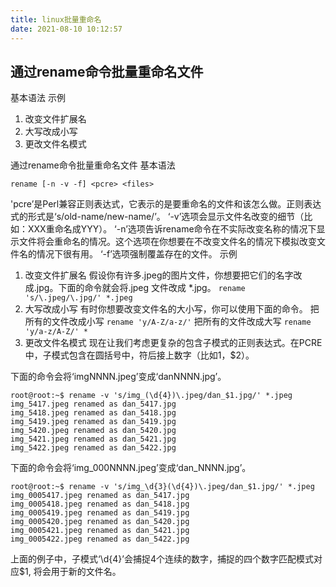 ```yaml
---
title: linux批量重命名
date: 2021-08-10 10:12:57
---
```

## 通过rename命令批量重命名文件
基本语法
示例
1. 改变文件扩展名
2. 大写改成小写
3. 更改文件名模式


通过rename命令批量重命名文件
基本语法
```shell
rename [-n -v -f] <pcre> <files>
```
'pcre’是Perl兼容正则表达式，它表示的是要重命名的文件和该怎么做。正则表达式的形式是‘s/old-name/new-name/’。
‘-v’选项会显示文件名改变的细节（比如：XXX重命名成YYY）。
‘-n’选项告诉rename命令在不实际改变名称的情况下显示文件将会重命名的情况。这个选项在你想要在不改变文件名的情况下模拟改变文件名的情况下很有用。
‘-f’选项强制覆盖存在的文件。
示例
1. 改变文件扩展名
假设你有许多.jpeg的图片文件，你想要把它们的名字改成.jpg。下面的命令就会将.jpeg 文件改成 *.jpg。
`rename 's/\.jpeg/\.jpg/' *.jpeg`
2. 大写改成小写
有时你想要改变文件名的大小写，你可以使用下面的命令。
把所有的文件改成小写
`rename 'y/A-Z/a-z/'`
把所有的文件改成大写
`rename 'y/a-z/A-Z/' *`
3. 更改文件名模式
现在让我们考虑更复杂的包含子模式的正则表达式。在PCRE中，子模式包含在圆括号中，符后接上数字（比如1，$2）。

下面的命令会将‘imgNNNN.jpeg’变成‘danNNNN.jpg’。
```shell
root@root:~$ rename -v 's/img_(\d{4})\.jpeg/dan_$1.jpg/' *.jpeg
img_5417.jpeg renamed as dan_5417.jpg
img_5418.jpeg renamed as dan_5418.jpg
img_5419.jpeg renamed as dan_5419.jpg
img_5420.jpeg renamed as dan_5420.jpg
img_5421.jpeg renamed as dan_5421.jpg
img_5422.jpeg renamed as dan_5422.jpg
```
下面的命令会将‘img_000NNNN.jpeg’变成‘dan_NNNN.jpg’。
```shell
root@root:~$ rename -v 's/img_\d{3}(\d{4})\.jpeg/dan_$1.jpg/' *.jpeg
img_0005417.jpeg renamed as dan_5417.jpg
img_0005418.jpeg renamed as dan_5418.jpg
img_0005419.jpeg renamed as dan_5419.jpg
img_0005420.jpeg renamed as dan_5420.jpg
img_0005421.jpeg renamed as dan_5421.jpg
img_0005422.jpeg renamed as dan_5422.jpg
```
上面的例子中，子模式‘\d{4}’会捕捉4个连续的数字，捕捉的四个数字匹配模式对应$1, 将会用于新的文件名。